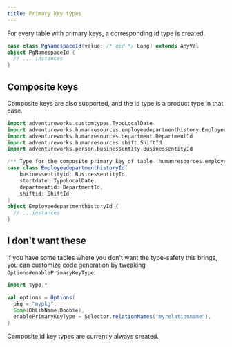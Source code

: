 ```yaml
---
title: Primary key types
---
```


For every table with primary keys, a corresponding id type is created.

```scala 
case class PgNamespaceId(value: /* oid */ Long) extends AnyVal
object PgNamespaceId {
  // ... instances
}
```

## Composite keys
Composite keys are also supported, and the id type is a product type in that case.  

```scala mdoc
import adventureworks.customtypes.TypoLocalDate
import adventureworks.humanresources.employeedepartmenthistory.EmployeedepartmenthistoryId
import adventureworks.humanresources.department.DepartmentId
import adventureworks.humanresources.shift.ShiftId
import adventureworks.person.businessentity.BusinessentityId

/** Type for the composite primary key of table `humanresources.employeedepartmenthistory` */
case class EmployeedepartmenthistoryId(
    businessentityid: BusinessentityId, 
    startdate: TypoLocalDate, 
    departmentid: DepartmentId, 
    shiftid: ShiftId
)
object EmployeedepartmenthistoryId {
  // ...instances
}
```

## I don't want these

if you have some tables where you don't want the type-safety this brings, you can [customize](customization/overview.md)
code generation by tweaking `Options#enablePrimaryKeyType`:

```scala mdoc:silent
import typo.*

val options = Options(
  pkg = "mypkg",
  Some(DbLibName.Doobie),
  enablePrimaryKeyType = Selector.relationNames("myrelationname"),
)
```

Composite id key types are currently always created.
